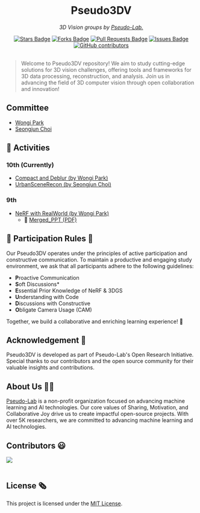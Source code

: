 <h1 align="center">Pseudo3DV</h1>

<p align="center"><i>3D Vision groups by <a href="https://pseudo-lab.com/">Pseudo-Lab.</a></i></p>

<div align="center">
<a href="https://github.com/Pseudo-Lab/Pseudo3DV/stargazers"><img src="https://img.shields.io/github/stars/Pseudo-Lab/Pseudo3DV" alt="Stars Badge"/></a>
<a href="https://github.com/Pseudo-Lab/Pseudo3DV/network/members"><img src="https://img.shields.io/github/forks/Pseudo-Lab/Pseudo3DV" alt="Forks Badge"/></a>
<a href="https://github.com/Pseudo-Lab/Pseudo3DV/pulls"><img src="https://img.shields.io/github/issues-pr/Pseudo-Lab/Pseudo3DV" alt="Pull Requests Badge"/></a>
<a href="https://github.com/Pseudo-Lab/Pseudo3DV/issues"><img src="https://img.shields.io/github/issues/Pseudo-Lab/Pseudo3DV" alt="Issues Badge"/></a>
<a href="https://github.com/Pseudo-Lab/Pseudo3DV/graphs/contributors"><img alt="GitHub contributors" src="https://img.shields.io/github/contributors/Pseudo-Lab/Pseudo3DV?color=2b9348"></a>
</div>
<br>

> Welcome to Pseudo3DV repository! We aim to study cutting-edge solutions for 3D vision challenges, offering tools and frameworks for 3D data processing, reconstruction, and analysis. Join us in advancing the field of 3D computer vision through open collaboration and innovation!

## Committee
- [Wongi Park](https://www.linkedin.com/in/wongipark/)
- [Seongjun Choi](https://www.linkedin.com/in/seongjun-choi-60b718205/)
## 🚀 Activities

### 10th (Currently)
- [Compact and Deblur (by Wongi Park)](https://github.com/Pseudo-Lab/Compact-and-Deblur)
- [UrbanSceneRecon (by Seongjun Choi)](https://github.com/Pseudo-Lab/UrbanSceneRecon)

### 9th
- [NeRF with RealWorld (by Wongi Park)](https://github.com/Pseudo-Lab/NeRFwithRealWorld)
    - 📄 [Merged_PPT (PDF)](./PDF/9th_NeRFWithRealWorld_PPT_Merge)


<h2>📜 Participation Rules 📜</h2>
Our Pseudo3DV operates under the principles of active participation and constructive communication. To maintain a productive and engaging study environment, we ask that all participants adhere to the following guidelines:

- **P**roactive Communication
- **S**oft Discussions*
- **E**ssential Prior Knowledge of NeRF & 3DGS
- **U**nderstanding with Code
- **D**iscussions with Constructive 
- **O**bligate Camera Usage (CAM)

Together, we build a collaborative and enriching learning experience! 🚀

<h2>Acknowledgement 🙏</h2>

Pseudo3DV is developed as part of Pseudo-Lab's Open Research Initiative. Special thanks to our contributors and the open source community for their valuable insights and contributions.

<h2>About Us 👋🏼</h2>

[Pseudo-Lab](https://pseudo-lab.com/) is a non-profit organization focused on advancing machine learning and AI technologies. Our core values of Sharing, Motivation, and Collaborative Joy drive us to create impactful open-source projects. With over 5K researchers, we are committed to advancing machine learning and AI technologies.

<h2>Contributors 😃</h2>
<a href="https://github.com/Pseudo-Lab/Pseudo3DV/graphs/contributors">
  <img src="https://contrib.rocks/image?repo=Pseudo-Lab/Pseudo3DV" />
</a>
<br><br>

<h2>License 🗞</h2>

This project is licensed under the [MIT License](https://opensource.org/licenses/MIT).
